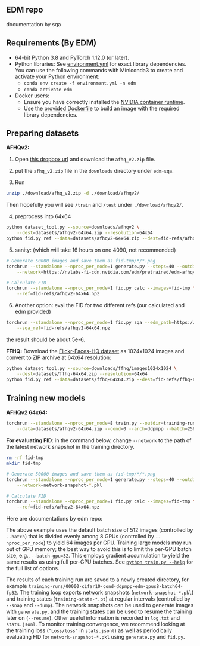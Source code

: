 ## EDM repo
documentation by sqa

## Requirements (By EDM)

* 64-bit Python 3.8 and PyTorch 1.12.0 (or later). 
* Python libraries: See [environment.yml](./environment.yml) for exact library dependencies. You can use the following commands with Miniconda3 to create and activate your Python environment:
  - `conda env create -f environment.yml -n edm`
  - `conda activate edm`
* Docker users:
  - Ensure you have correctly installed the [NVIDIA container runtime](https://docs.docker.com/config/containers/resource_constraints/#gpu).
  - Use the [provided Dockerfile](./Dockerfile) to build an image with the required library dependencies.

## Preparing datasets

**AFHQv2:** 

1. Open [this dropbox url](https://www.dropbox.com/s/vkzjokiwof5h8w6/afhq_v2.zip?dl=0) and download the `afhq_v2.zip` file.

2. put the `afhq_v2.zip` file in the `downloads` directory under `edm-sqa`.

3. Run

```.bash
unzip ./download/afhq_v2.zip -d ./download/afhqv2/
```

Then hopefully you will see `/train` and `/test` under `./download/afhqv2/`.

4. preprocess into 64x64

```.bash
python dataset_tool.py --source=downloads/afhqv2 \
    --dest=datasets/afhqv2-64x64.zip --resolution=64x64
python fid.py ref --data=datasets/afhqv2-64x64.zip --dest=fid-refs/afhqv2-64x64.npz
```

5. sanity: (which will take 16 hours on one 4090, not recommended)

```.bash
# Generate 50000 images and save them as fid-tmp/*/*.png
torchrun --standalone --nproc_per_node=1 generate.py --steps=40 --outdir=fid-tmp --seeds=0-49999 --subdirs \
    --network=https://nvlabs-fi-cdn.nvidia.com/edm/pretrained/edm-afhqv2-64x64-uncond-vp.pkl

# Calculate FID
torchrun --standalone --nproc_per_node=1 fid.py calc --images=fid-tmp \
    --ref=fid-refs/afhqv2-64x64.npz
```

6. Another option: eval the FID for two different refs (our calculated and edm provided)

```.bash
torchrun --standalone --nproc_per_node=1 fid.py sqa --edm_path=https://nvlabs-fi-cdn.nvidia.com/edm/fid-refs/afhqv2-64x64.npz \
    --sqa_ref=fid-refs/afhqv2-64x64.npz
```

the result should be about 5e-6.

**FFHQ:** Download the [Flickr-Faces-HQ dataset](https://github.com/NVlabs/ffhq-dataset) as 1024x1024 images and convert to ZIP archive at 64x64 resolution:

```.bash
python dataset_tool.py --source=downloads/ffhq/images1024x1024 \
    --dest=datasets/ffhq-64x64.zip --resolution=64x64
python fid.py ref --data=datasets/ffhq-64x64.zip --dest=fid-refs/ffhq-64x64.npz
```

## Training new models

**AFHQv2 64x64:** 

```.bash
torchrun --standalone --nproc_per_node=8 train.py --outdir=training-runs \
    --data=datasets/afhqv2-64x64.zip --cond=0 --arch=ddpmpp --batch=256 --cres=1,2,2,2 --lr=2e-4 --dropout=0.25 --augment=0.15
```

__For evaluating FID__: in the command below, change `--network` to the path of the latest network snapshot in the training directory.

```.bash
rm -rf fid-tmp
mkdir fid-tmp

# Generate 50000 images and save them as fid-tmp/*/*.png
torchrun --standalone --nproc_per_node=1 generate.py --steps=40 --outdir=fid-tmp --seeds=0-49999 --subdirs \
    --network=network-snapshot-*.pkl

# Calculate FID
torchrun --standalone --nproc_per_node=1 fid.py calc --images=fid-tmp \
    --ref=fid-refs/afhqv2-64x64.npz
```

Here are documentations by edm repo:

The above example uses the default batch size of 512 images (controlled by `--batch`) that is divided evenly among 8 GPUs (controlled by `--nproc_per_node`) to yield 64 images per GPU. Training large models may run out of GPU memory; the best way to avoid this is to limit the per-GPU batch size, e.g., `--batch-gpu=32`. This employs gradient accumulation to yield the same results as using full per-GPU batches. See [`python train.py --help`](./docs/train-help.txt) for the full list of options.

The results of each training run are saved to a newly created directory, for example `training-runs/00000-cifar10-cond-ddpmpp-edm-gpus8-batch64-fp32`. The training loop exports network snapshots (`network-snapshot-*.pkl`) and training states (`training-state-*.pt`) at regular intervals (controlled by `--snap` and `--dump`). The network snapshots can be used to generate images with `generate.py`, and the training states can be used to resume the training later on (`--resume`). Other useful information is recorded in `log.txt` and `stats.jsonl`. To monitor training convergence, we recommend looking at the training loss (`"Loss/loss"` in `stats.jsonl`) as well as periodically evaluating FID for `network-snapshot-*.pkl` using `generate.py` and `fid.py`.
